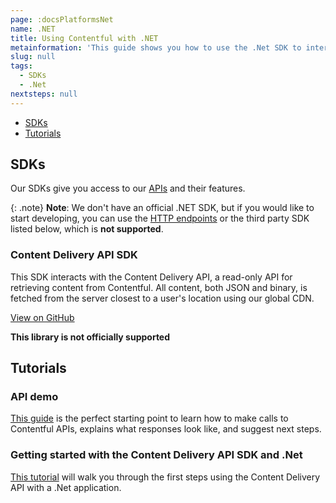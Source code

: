 ```yaml
---
page: :docsPlatformsNet
name: .NET
title: Using Contentful with .NET
metainformation: 'This guide shows you how to use the .Net SDK to interact with the Contentful APIs.'
slug: null
tags:
  - SDKs
  - .Net
nextsteps: null
---
```


- [SDKs](#sdks)
- [Tutorials](#tutorials)

## SDKs

Our SDKs give you access to our [APIs](/developers/docs/concepts/apis/) and their features.

{: .note}
**Note**: We don't have an official .NET SDK, but if you would like to start developing, you can use the [HTTP endpoints](/developers/docs/concepts/apis/) or the third party SDK listed below, which is **not supported**.

### Content Delivery API SDK

This SDK interacts with the Content Delivery API, a read-only API for retrieving content from Contentful. All content, both JSON and binary, is fetched from the server closest to a user's location using our global CDN.

[View on GitHub](https://github.com/ryan-codingintrigue/Contentful.NET)

**This library is not officially supported**

## Tutorials

### API demo

[This guide](/developers/api-demo/ruby/) is the perfect starting point to learn how to make calls to Contentful APIs, explains what responses look like, and suggest next steps.

### Getting started with the Content Delivery API SDK and .Net

[This tutorial](https://github.com/ryan-codingintrigue/Contentful.NET) will walk you through the first steps using the Content Delivery API with a .Net application.
